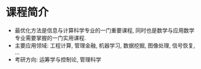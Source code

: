# 课程简介

- 最优化方法是信息与计算科学专业的一门重要课程, 同时也是数学与应用数学专业需要掌握的一门实用课程.
- 主要应用领域: 工程计算, 管理金融, 机器学习, 数据挖掘, 图像处理, 信号恢复, ...
- 考研方向: 运筹学与控制论, 管理科学


